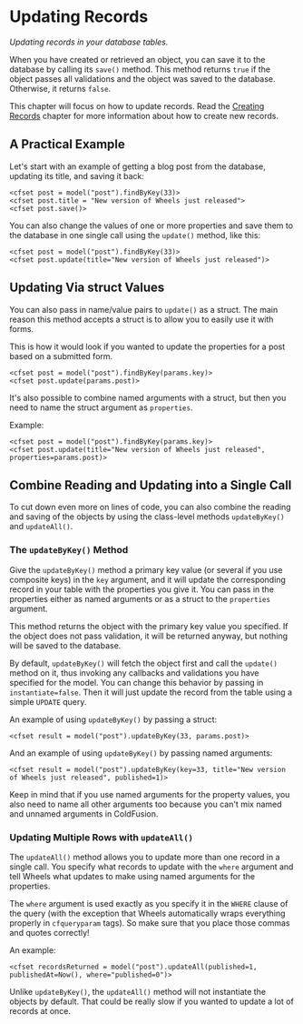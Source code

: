 # Updating Records

*Updating records in your database tables.*

When you have created or retrieved an object, you can save it to the database by calling its `save()` method. This method returns `true` if the object passes all validations and the object was saved to the database. Otherwise, it returns `false`.

This chapter will focus on how to update records. Read the [Creating Records][1] chapter for more information about how to create new records.

## A Practical Example

Let's start with an example of getting a blog post from the database, updating its title, and saving it back:

	<cfset post = model("post").findByKey(33)>
	<cfset post.title = "New version of Wheels just released">
	<cfset post.save()>

You can also change the values of one or more properties and save them to the database in one single call using the `update()` method, like this:

	<cfset post = model("post").findByKey(33)>
	<cfset post.update(title="New version of Wheels just released")>

## Updating Via struct Values

You can also pass in name/value pairs to `update()` as a struct. The main reason this method accepts a struct is to allow you to easily use it with forms.

This is how it would look if you wanted to update the properties for a post based on a submitted form.

	<cfset post = model("post").findByKey(params.key)>
	<cfset post.update(params.post)>

It's also possible to combine named arguments with a struct, but then you need to name the struct argument as `properties`.

Example:

	<cfset post = model("post").findByKey(params.key)>
	<cfset post.update(title="New version of Wheels just released", properties=params.post)>

## Combine Reading and Updating into a Single Call

To cut down even more on lines of code, you can also combine the reading and saving of the objects by using the class-level methods `updateByKey()` and `updateAll()`.

### The `updateByKey()` Method

Give the `updateByKey()` method a primary key value (or several if you use composite keys) in the `key` argument, and it will update the corresponding record in your table with the properties you give it. You can pass in the properties either as named arguments or as a struct to the `properties` argument.

This method returns the object with the primary key value you specified. If the object does not pass validation, it will be returned anyway, but nothing will be saved to the database.

By default, `updateByKey()` will fetch the object first and call the `update()` method on it, thus invoking any callbacks and validations you have specified for the model. You can change this behavior by passing in `instantiate=false`. Then it will just update the record from the table using a simple `UPDATE` query.

An example of using `updateByKey()` by passing a struct:

	<cfset result = model("post").updateByKey(33, params.post)>

And an example of using `updateByKey()` by passing named arguments:

	<cfset result = model("post").updateByKey(key=33, title="New version of Wheels just released", published=1)>

Keep in mind that if you use named arguments for the property values, you also need to name all other arguments too because you can't mix named and unnamed arguments in ColdFusion.

### Updating Multiple Rows with `updateAll()`

The `updateAll()` method allows you to update more than one record in a single call. You specify what records to update with the `where` argument and tell Wheels what updates to make using named arguments for the properties.

The `where` argument is used exactly as you specify it in the `WHERE` clause of the query (with the exception that Wheels automatically wraps everything properly in `cfqueryparam` tags). So make sure that you place those commas and quotes correctly!

An example:

	<cfset recordsReturned = model("post").updateAll(published=1, publishedAt=Now(), where="published=0")>

Unlike `updateByKey()`, the `updateAll()` method will not instantiate the objects by default. That could be really slow if you wanted to update a lot of records at once.

[1]: Creating%20Records.md
